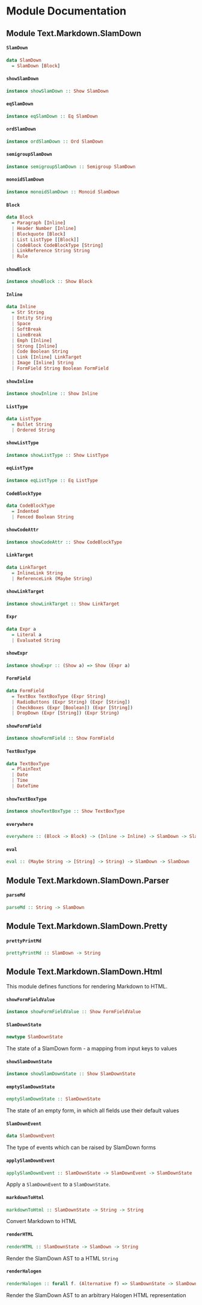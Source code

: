 # Module Documentation

## Module Text.Markdown.SlamDown

#### `SlamDown`

``` purescript
data SlamDown
  = SlamDown [Block]
```


#### `showSlamDown`

``` purescript
instance showSlamDown :: Show SlamDown
```


#### `eqSlamDown`

``` purescript
instance eqSlamDown :: Eq SlamDown
```


#### `ordSlamDown`

``` purescript
instance ordSlamDown :: Ord SlamDown
```


#### `semigroupSlamDown`

``` purescript
instance semigroupSlamDown :: Semigroup SlamDown
```


#### `monoidSlamDown`

``` purescript
instance monoidSlamDown :: Monoid SlamDown
```


#### `Block`

``` purescript
data Block
  = Paragraph [Inline]
  | Header Number [Inline]
  | Blockquote [Block]
  | List ListType [[Block]]
  | CodeBlock CodeBlockType [String]
  | LinkReference String String
  | Rule 
```


#### `showBlock`

``` purescript
instance showBlock :: Show Block
```


#### `Inline`

``` purescript
data Inline
  = Str String
  | Entity String
  | Space 
  | SoftBreak 
  | LineBreak 
  | Emph [Inline]
  | Strong [Inline]
  | Code Boolean String
  | Link [Inline] LinkTarget
  | Image [Inline] String
  | FormField String Boolean FormField
```


#### `showInline`

``` purescript
instance showInline :: Show Inline
```


#### `ListType`

``` purescript
data ListType
  = Bullet String
  | Ordered String
```


#### `showListType`

``` purescript
instance showListType :: Show ListType
```


#### `eqListType`

``` purescript
instance eqListType :: Eq ListType
```


#### `CodeBlockType`

``` purescript
data CodeBlockType
  = Indented 
  | Fenced Boolean String
```


#### `showCodeAttr`

``` purescript
instance showCodeAttr :: Show CodeBlockType
```


#### `LinkTarget`

``` purescript
data LinkTarget
  = InlineLink String
  | ReferenceLink (Maybe String)
```


#### `showLinkTarget`

``` purescript
instance showLinkTarget :: Show LinkTarget
```


#### `Expr`

``` purescript
data Expr a
  = Literal a
  | Evaluated String
```


#### `showExpr`

``` purescript
instance showExpr :: (Show a) => Show (Expr a)
```


#### `FormField`

``` purescript
data FormField
  = TextBox TextBoxType (Expr String)
  | RadioButtons (Expr String) (Expr [String])
  | CheckBoxes (Expr [Boolean]) (Expr [String])
  | DropDown (Expr [String]) (Expr String)
```


#### `showFormField`

``` purescript
instance showFormField :: Show FormField
```


#### `TextBoxType`

``` purescript
data TextBoxType
  = PlainText 
  | Date 
  | Time 
  | DateTime 
```


#### `showTextBoxType`

``` purescript
instance showTextBoxType :: Show TextBoxType
```


#### `everywhere`

``` purescript
everywhere :: (Block -> Block) -> (Inline -> Inline) -> SlamDown -> SlamDown
```


#### `eval`

``` purescript
eval :: (Maybe String -> [String] -> String) -> SlamDown -> SlamDown
```



## Module Text.Markdown.SlamDown.Parser

#### `parseMd`

``` purescript
parseMd :: String -> SlamDown
```



## Module Text.Markdown.SlamDown.Pretty

#### `prettyPrintMd`

``` purescript
prettyPrintMd :: SlamDown -> String
```



## Module Text.Markdown.SlamDown.Html


This module defines functions for rendering Markdown to HTML.

#### `showFormFieldValue`

``` purescript
instance showFormFieldValue :: Show FormFieldValue
```


#### `SlamDownState`

``` purescript
newtype SlamDownState
```

The state of a SlamDown form - a mapping from input keys to values

#### `showSlamDownState`

``` purescript
instance showSlamDownState :: Show SlamDownState
```


#### `emptySlamDownState`

``` purescript
emptySlamDownState :: SlamDownState
```

The state of an empty form, in which all fields use their default values

#### `SlamDownEvent`

``` purescript
data SlamDownEvent
```

The type of events which can be raised by SlamDown forms

#### `applySlamDownEvent`

``` purescript
applySlamDownEvent :: SlamDownState -> SlamDownEvent -> SlamDownState
```

Apply a `SlamDownEvent` to a `SlamDownState`.

#### `markdownToHtml`

``` purescript
markdownToHtml :: SlamDownState -> String -> String
```

Convert Markdown to HTML

#### `renderHTML`

``` purescript
renderHTML :: SlamDownState -> SlamDown -> String
```

Render the SlamDown AST to a HTML `String`

#### `renderHalogen`

``` purescript
renderHalogen :: forall f. (Alternative f) => SlamDownState -> SlamDown -> [H.HTML (f SlamDownEvent)]
```

Render the SlamDown AST to an arbitrary Halogen HTML representation



